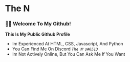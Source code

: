 The N
================

### 👋🏻 Welcome To My Github!
  **This Is My Public Github Profile**
  - Im Experienced At HTML, CSS, Javascript, And Python
  - You Can Find Me On Discord *`The N's#6513`*
  - Im Not Actively Online, But You Can Ask Me If You Want

